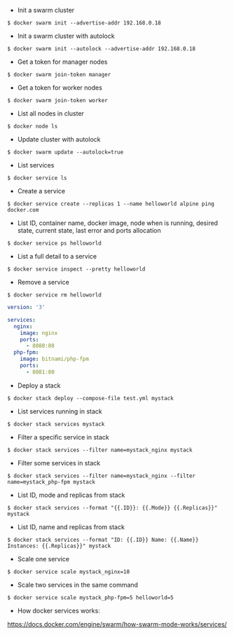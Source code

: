 * Init a swarm cluster

```$ docker swarm init --advertise-addr 192.168.0.18```

* Init a swarm cluster with autolock

```$ docker swarm init --autolock --advertise-addr 192.168.0.18```

* Get a token for manager nodes

```$ docker swarm join-token manager```

* Get a token for worker nodes

```$ docker swarm join-token worker```

* List all nodes in cluster

```$ docker node ls```

* Update cluster with autolock

```$ docker swarm update --autolock=true```

* List services

```$ docker service ls```

* Create a service

```$ docker service create --replicas 1 --name helloworld alpine ping docker.com```

* List ID, container name, docker image, node when is running, desired state, current state, last error and ports allocation

```$ docker service ps helloworld```

* List a full detail to a service

```$ docker service inspect --pretty helloworld```

* Remove a service

```$ docker service rm helloworld```

```test.yml
version: '3'

services:
  nginx:
    image: nginx
    ports:
      - 8080:80
  php-fpm:
    image: bitnami/php-fpm
    ports:
      - 8081:80
```
* Deploy a stack

```$ docker stack deploy --compose-file test.yml mystack```

* List services running in stack

```$ docker stack services mystack```

* Filter a specific service in stack

```$ docker stack services --filter name=mystack_nginx mystack```

* Filter some services in stack

```$ docker stack services --filter name=mystack_nginx --filter name=mystack_php-fpm mystack```

* List ID, mode and replicas from stack

```$ docker stack services --format "{{.ID}}: {{.Mode}} {{.Replicas}}" mystack```

* List ID, name and replicas from stack

```$ docker stack services --format "ID: {{.ID}} Name: {{.Name}} Instances: {{.Replicas}}" mystack```

* Scale one service 

```$ docker service scale mystack_nginx=10```

* Scale two services in the same command 

```$ docker service scale mystack_php-fpm=5 helloworld=5```


* How docker services works:

https://docs.docker.com/engine/swarm/how-swarm-mode-works/services/
